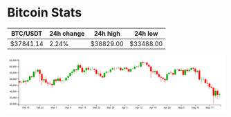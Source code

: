 # Bitcoin Stats

BTC/USDT|24h change|24h high|24h low|
|---|---|---|---|
|$37841.14|2.24%|$38829.00|$33488.00|

<img src="./chart.svg">
